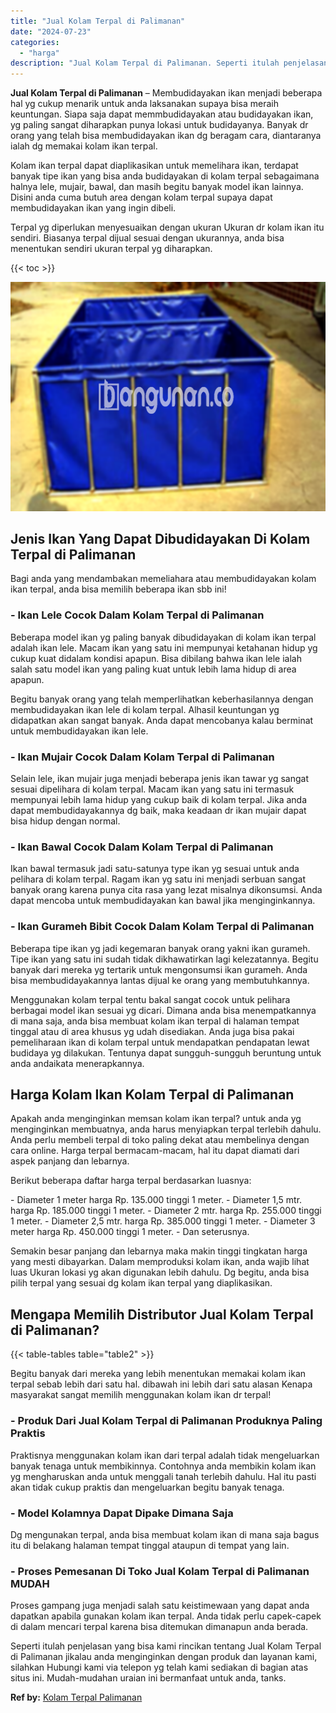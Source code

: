 ```yaml
---
title: "Jual Kolam Terpal di Palimanan"
date: "2024-07-23"
categories: 
  - "harga"
description: "Jual Kolam Terpal di Palimanan. Seperti itulah penjelasan yang bisa kami rincikan tentang Jual Kolam Terpal di Palimanan jikalau anda menginginkan dengan pro..."
---
```


**Jual Kolam Terpal di Palimanan** – Membudidayakan ikan menjadi beberapa hal yg cukup menarik untuk anda laksanakan supaya bisa meraih keuntungan. Siapa saja dapat memmbudidayakan atau budidayakan ikan, yg paling sangat diharapkan punya lokasi untuk budidayanya. Banyak dr orang yang telah bisa membudidayakan ikan dg beragam cara, diantaranya ialah dg memakai kolam ikan terpal.

Kolam ikan terpal dapat diaplikasikan untuk memelihara ikan, terdapat banyak tipe ikan yang bisa anda budidayakan di kolam terpal sebagaimana halnya lele, mujair, bawal, dan masih begitu banyak model ikan lainnya. Disini anda cuma butuh area dengan kolam terpal supaya dapat membudidayakan ikan yang ingin dibeli.

Terpal yg diperlukan menyesuaikan dengan ukuran Ukuran dr kolam ikan itu sendiri. Biasanya terpal dijual sesuai dengan ukurannya, anda bisa menentukan sendiri ukuran terpal yg diharapkan.

{{< toc >}}

![Jual Kolam Terpal di Palimanan](/images/jual-kolam-terpal-13.png)

## Jenis Ikan Yang Dapat Dibudidayakan Di Kolam Terpal di Palimanan

Bagi anda yang mendambakan memeliahara atau membudidayakan kolam ikan terpal, anda bisa memilih beberapa ikan sbb ini!

### \- Ikan Lele Cocok Dalam Kolam Terpal di Palimanan

Beberapa model ikan yg paling banyak dibudidayakan di kolam ikan terpal adalah ikan lele. Macam ikan yang satu ini mempunyai ketahanan hidup yg cukup kuat didalam kondisi apapun. Bisa dibilang bahwa ikan lele ialah salah satu model ikan yang paling kuat untuk lebih lama hidup di area apapun.

Begitu banyak orang yang telah memperlihatkan keberhasilannya dengan membudidayakan ikan lele di kolam terpal. Alhasil keuntungan yg didapatkan akan sangat banyak. Anda dapat mencobanya kalau berminat untuk membudidayakan ikan lele.

### \- Ikan Mujair Cocok Dalam Kolam Terpal di Palimanan

Selain lele, ikan mujair juga menjadi beberapa jenis ikan tawar yg sangat sesuai dipelihara di kolam terpal. Macam ikan yang satu ini termasuk mempunyai lebih lama hidup yang cukup baik di kolam terpal. Jika anda dapat membudidayakannya dg baik, maka keadaan dr ikan mujair dapat bisa hidup dengan normal.

### \- Ikan Bawal Cocok Dalam Kolam Terpal di Palimanan

Ikan bawal termasuk jadi satu-satunya type ikan yg sesuai untuk anda pelihara di kolam terpal. Ragam ikan yg satu ini menjadi serbuan sangat banyak orang karena punya cita rasa yang lezat misalnya dikonsumsi. Anda dapat mencoba untuk membudidayakan kan bawal jika menginginkannya.

### \- Ikan Gurameh Bibit Cocok Dalam Kolam Terpal di Palimanan

Beberapa tipe ikan yg jadi kegemaran banyak orang yakni ikan gurameh. Tipe ikan yang satu ini sudah tidak dikhawatirkan lagi kelezatannya. Begitu banyak dari mereka yg tertarik untuk mengonsumsi ikan gurameh. Anda bisa membudidayakannya lantas dijual ke orang yang membutuhkannya.

Menggunakan kolam terpal tentu bakal sangat cocok untuk pelihara berbagai model ikan sesuai yg dicari. Dimana anda bisa menempatkannya di mana saja, anda bisa membuat kolam ikan terpal di halaman tempat tinggal atau di area khusus yg udah disediakan. Anda juga bisa pakai pemeliharaan ikan di kolam terpal untuk mendapatkan pendapatan lewat budidaya yg dilakukan. Tentunya dapat sungguh-sungguh beruntung untuk anda andaikata menerapkannya.

## Harga Kolam Ikan Kolam Terpal di Palimanan

Apakah anda menginginkan memsan kolam ikan terpal? untuk anda yg menginginkan membuatnya, anda harus menyiapkan terpal terlebih dahulu. Anda perlu membeli terpal di toko paling dekat atau membelinya dengan cara online. Harga terpal bermacam-macam, hal itu dapat diamati dari aspek panjang dan lebarnya.

Berikut beberapa daftar harga terpal berdasarkan luasnya:

\- Diameter 1 meter harga Rp. 135.000 tinggi 1 meter. - Diameter 1,5 mtr. harga Rp. 185.000 tinggi 1 meter. - Diameter 2 mtr. harga Rp. 255.000 tinggi 1 meter. - Diameter 2,5 mtr. harga Rp. 385.000 tinggi 1 meter. - Diameter 3 meter harga Rp. 450.000 tinggi 1 meter. - Dan seterusnya.

Semakin besar panjang dan lebarnya maka makin tinggi tingkatan harga yang mesti dibayarkan. Dalam memproduksi kolam ikan, anda wajib lihat luas Ukuran lokasi yg akan digunakan lebih dahulu. Dg begitu, anda bisa pilih terpal yang sesuai dg kolam ikan terpal yang diaplikasikan.

## Mengapa Memilih Distributor Jual Kolam Terpal di Palimanan?

{{< table-tables table="table2" >}}

Begitu banyak dari mereka yang lebih menentukan memakai kolam ikan terpal sebab lebih dari satu hal. dibawah ini lebih dari satu alasan Kenapa masyarakat sangat memilih menggunakan kolam ikan dr terpal!

### \- Produk Dari Jual Kolam Terpal di Palimanan Produknya Paling Praktis

Praktisnya menggunakan kolam ikan dari terpal adalah tidak mengeluarkan banyak tenaga untuk membikinnya. Contohnya anda membikin kolam ikan yg mengharuskan anda untuk menggali tanah terlebih dahulu. Hal itu pasti akan tidak cukup praktis dan mengeluarkan begitu banyak tenaga.

### \- Model Kolamnya Dapat Dipake Dimana Saja

Dg mengunakan terpal, anda bisa membuat kolam ikan di mana saja bagus itu di belakang halaman tempat tinggal ataupun di tempat yang lain.

### \- Proses Pemesanan Di Toko Jual Kolam Terpal di Palimanan MUDAH

Proses gampang juga menjadi salah satu keistimewaan yang dapat anda dapatkan apabila gunakan kolam ikan terpal. Anda tidak perlu capek-capek di dalam mencari terpal karena bisa ditemukan dimanapun anda berada.

Seperti itulah penjelasan yang bisa kami rincikan tentang Jual Kolam Terpal di Palimanan jikalau anda menginginkan dengan produk dan layanan kami, silahkan Hubungi kami via telepon yg telah kami sediakan di bagian atas situs ini. Mudah-mudahan uraian ini bermanfaat untuk anda, tanks.

**Ref by:** [Kolam Terpal Palimanan](https://id.wikipedia.org/wiki/Kolam)
